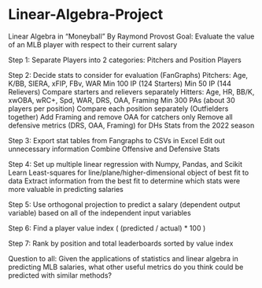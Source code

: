 # Linear-Algebra-Project

Linear Algebra in “Moneyball”
By Raymond Provost
Goal: Evaluate the value of an MLB player with respect to their current salary

Step 1: Separate Players into 2 categories: Pitchers and Position Players

Step 2: Decide stats to consider for evaluation (FanGraphs)
Pitchers: Age, K/BB, SIERA, xFIP, FBv, WAR
Min 100 IP (124 Starters) 
Min 50 IP (144 Relievers)
Compare starters and relievers separately
Hitters: Age, HR, BB/K, xwOBA, wRC+, Spd, WAR, DRS, OAA, Framing
Min 300 PAs (about 30 players per position)
Compare each position separately (Outfielders together)
Add Framing and remove OAA for catchers only
Remove all defensive metrics (DRS, OAA, Framing) for DHs
Stats from the 2022 season

Step 3: Export stat tables from Fangraphs to CSVs in Excel
Edit out unnecessary information
Combine Offensive and Defensive Stats

Step 4: Set up multiple linear regression with Numpy, Pandas, and Scikit Learn
Least-squares for line/plane/higher-dimensional object of best fit to data
Extract information from the best fit to determine which stats were more valuable in predicting salaries

Step 5: Use orthogonal projection to predict a salary (dependent output variable) based on all of the independent input variables

Step 6: Find a player value index ( (predicted / actual) * 100 )

Step 7: Rank by position and total leaderboards sorted by value index

Question to all: Given the applications of statistics and linear algebra in predicting MLB salaries, what other useful metrics do you think could be predicted with similar methods?

